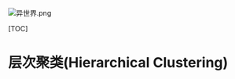 ![异世界.png](https://upload-images.jianshu.io/upload_images/15675864-e39212ac990782cf.png)

[TOC]

# 层次聚类(Hierarchical Clustering)

>
>
>

